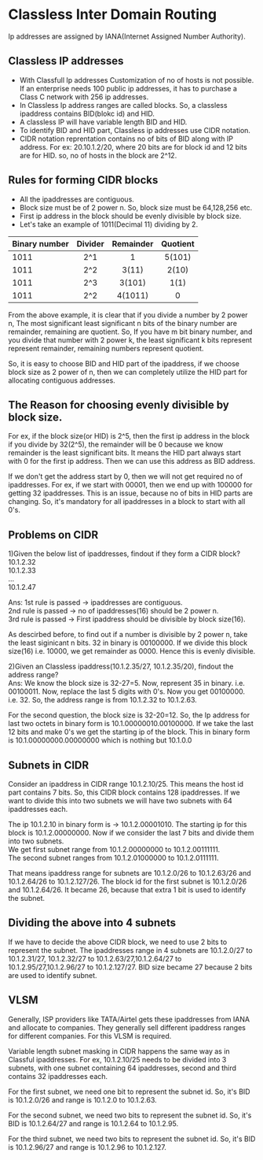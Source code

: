 # Classless Inter Domain Routing

Ip addresses are assigned by IANA(Internet Assigned Number Authority).

Classless IP addresses
-
- With Classfull Ip addresses Customization of no of hosts is not possible. If an enterprise needs 100 public ip addresses, it has to purchase a Class C network with 256 ip addresses.
- In Classless Ip address ranges are called blocks. So, a classless ipaddress contains BID(blokc id) and HID.
- A classless IP will have variable length BID and HID.
- To identify BID and HID part, Classless ip addresses use CIDR notation.
- CIDR notation reprentation contains no of bits of BID along with IP address. For ex: 20.10.1.2/20, where 20 bits are for block id and 12 bits are for HID. so, no of hosts in the block are 2^12.

Rules for forming CIDR blocks
-
- All the ipaddresses are contiguous.
- Block size must be of 2 power n. So, block size must be 64,128,256 etc.
- First ip address in the block should be evenly divisible by block size.
- Let's take an example of 1011(Decimal 11) dividing by 2.

|Binary number	| Divider	    | Remainder		  |Quotient		   |
|---------------|:-------------:|:---------------:|:--------------:|
|1011	 	 	|2^1    		|1   		      |5(101)		   |
|1011  			|2^2    		|3(11)	   		  |2(10)		   |
|1011  			|2^3    		|3(101)	   		  |1(1)			   |
|1011  			|2^2    		|4(1011)   		  |0			   |

From the above example, it is clear that if you divide a number by 2 power n, The most significant least significant n bits of the binary number are remainder, remaining are quotient. So, If you have m bit binary number, and you divide that number with 2 power k, the least significant k bits represent represent remainder, remaining numbers represent quotient.

So, it is easy to choose BID and HID part of the ipaddress, if we choose block size as 2 power of n, then we can completely utilize the HID part for allocating contiguous addresses.

The Reason for choosing evenly divisible by block size.
-------------------------------------------------------
For ex, if the block size(or HID) is 2^5, then the first ip address in the block if you divide by 32(2^5), the remainder will be 0 because we know remainder is the least significant bits. It means the HID part always start with 0 for the first ip address. Then we can use this address as BID address. 

If we don't get the address start by 0, then we will not get required no of ipaddresses. For ex, if we start with 00001, then we end up with 100000 for getting 32 ipaddresses. This is an issue, because no of bits in HID parts are changing. So, it's mandatory for all ipaddresses in a block to start with all 0's.

Problems on CIDR
----------------
1)Given the below list of ipaddresses, findout if they form a CIDR block?<br>
10.1.2.32<br>
10.1.2.33<br>
...<br>
10.1.2.47

Ans: 
1st rule is passed -> ipaddresses are contiguous.<br>
2nd rule is passed -> no of ipaddresses(16) should be 2 power n. <br>
3rd rule is passed -> First ipaddress should be divisible by block size(16).<br>

As descirbed before, to find out if a number is divisible by 2 power n, take the least siginicant n bits. 32 in binary is 00100000. If we divide this block size(16) i.e. 10000, we get remainder as 0000. Hence this is evenly divisible.

2)Given an Classless ipaddress(10.1.2.35/27, 10.1.2.35/20), findout the address range?<br>
Ans: We know the block size is 32-27=5. Now, represent 35 in binary. i.e. 00100011. Now, replace the last 5 digits with 0's. Now you get 00100000. i.e. 32. So, the address range is from 10.1.2.32 to 10.1.2.63.

For the second question, the block size is 32-20=12. So, the Ip address for last two octets in binary form is 10.1.00000010.00100000. If we take the last 12 bits and make 0's we get the starting ip of the block. This in binary form is 10.1.00000000.00000000 which is nothing but 10.1.0.0

Subnets in CIDR
---------------
Consider an ipaddress in CIDR range 10.1.2.10/25. This means the host id part contains 7 bits. So, this CIDR block contains 128 ipaddresses. If we want to divide this into two subnets we will have two subnets with 64 ipaddresses each.

The ip 10.1.2.10 in binary form is -> 10.1.2.00001010. The starting ip for this block is 10.1.2.00000000. Now if we consider the last 7 bits and divide them into two subnets.<br> We get first subnet range from 10.1.2.00000000 to 10.1.2.00111111. <br>
The second subnet ranges from 10.1.2.01000000 to 10.1.2.0111111. 

That means ipaddress range for subnets are 10.1.2.0/26 to 10.1.2.63/26 and 10.1.2.64/26 to 10.1.2.127/26. The block id for the first subnet is 10.1.2.0/26 and 10.1.2.64/26. It became 26, because that extra 1 bit is used to identify the subnet.

Dividing the above into 4 subnets
---------------------------------
If we have to decide the above CIDR block, we need to use 2 bits to represent the subnet. The ipaddresses range in 4 subnets are 10.1.2.0/27 to 10.1.2.31/27, 10.1.2.32/27 to 10.1.2.63/27,10.1.2.64/27 to 10.1.2.95/27,10.1.2.96/27 to 10.1.2.127/27. BID size became 27 because 2 bits are used to identify subnet.

VLSM
----
Generally, ISP providers like TATA/Airtel gets these ipaddresses from IANA and allocate to companies. They generally sell different ipaddress ranges for different companies. For this VLSM is required.

Variable length subnet masking in CIDR happens the same way as in Classful ipaddresses.
For ex, 10.1.2.10/25 needs to be divided into 3 subnets, with one subnet containing 64 ipaddresses, second and third contains 32 ipaddresses each. 

For the first subnet, we need one bit to represent the subnet id. So, it's BID is 10.1.2.0/26 and range is 10.1.2.0 to 10.1.2.63.

For the second subnet, we need two bits to represent the subnet id. So, it's BID is 
10.1.2.64/27 and range is 10.1.2.64 to 10.1.2.95.

For the third subnet, we need two bits to represent the subnet id. So, it's BID is 
10.1.2.96/27 and range is 10.1.2.96 to 10.1.2.127.



